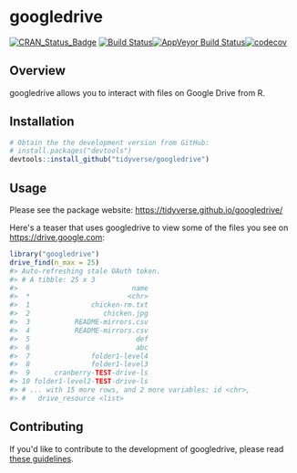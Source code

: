 
<!-- README.md is generated from README.Rmd. Please edit that file -->
googledrive
===========

[![CRAN\_Status\_Badge](http://www.r-pkg.org/badges/version/googledrive)](https://cran.r-project.org/package=googledrive) [![Build Status](https://travis-ci.org/tidyverse/googledrive.svg?branch=master)](https://travis-ci.org/tidyverse/googledrive)[![AppVeyor Build Status](https://ci.appveyor.com/api/projects/status/github/tidyverse/googledrive?branch=master&svg=true)](https://ci.appveyor.com/project/tidyverse/googledrive)[![codecov](https://codecov.io/gh/tidyverse/googledrive/branch/master/graph/badge.svg)](https://codecov.io/gh/tidyverse/googledrive?branch=master)

Overview
--------

googledrive allows you to interact with files on Google Drive from R.

Installation
------------

``` r
# Obtain the the development version from GitHub:
# install.packages("devtools")
devtools::install_github("tidyverse/googledrive")
```

Usage
-----

Please see the package website: <https://tidyverse.github.io/googledrive/>

Here's a teaser that uses googledrive to view some of the files you see on <https://drive.google.com>:

``` r
library("googledrive")
drive_find(n_max = 25)
#> Auto-refreshing stale OAuth token.
#> # A tibble: 25 x 3
#>                            name
#>  *                        <chr>
#>  1               chicken-rm.txt
#>  2                  chicken.jpg
#>  3           README-mirrors.csv
#>  4           README-mirrors.csv
#>  5                          def
#>  6                          abc
#>  7               folder1-level4
#>  8               folder1-level3
#>  9      cranberry-TEST-drive-ls
#> 10 folder1-level2-TEST-drive-ls
#> # ... with 15 more rows, and 2 more variables: id <chr>,
#> #   drive_resource <list>
```

Contributing
------------

If you'd like to contribute to the development of googledrive, please read [these guidelines](CONTRIBUTING.md).
